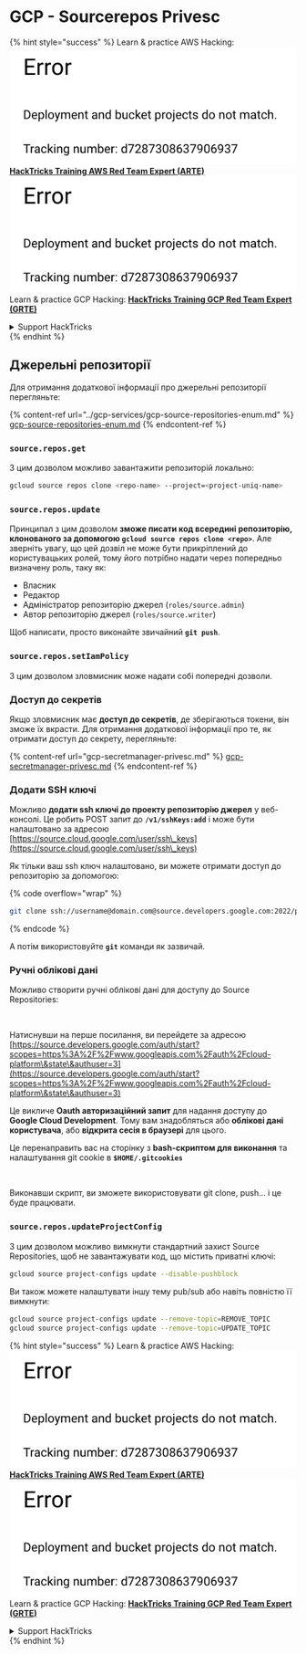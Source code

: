 # GCP - Sourcerepos Privesc

{% hint style="success" %}
Learn & practice AWS Hacking:<img src="../../../.gitbook/assets/image (1) (1).png" alt="" data-size="line">[**HackTricks Training AWS Red Team Expert (ARTE)**](https://training.hacktricks.xyz/courses/arte)<img src="../../../.gitbook/assets/image (1) (1).png" alt="" data-size="line">\
Learn & practice GCP Hacking: <img src="../../../.gitbook/assets/image (2).png" alt="" data-size="line">[**HackTricks Training GCP Red Team Expert (GRTE)**<img src="../../../.gitbook/assets/image (2).png" alt="" data-size="line">](https://training.hacktricks.xyz/courses/grte)

<details>

<summary>Support HackTricks</summary>

* Check the [**subscription plans**](https://github.com/sponsors/carlospolop)!
* **Join the** 💬 [**Discord group**](https://discord.gg/hRep4RUj7f) or the [**telegram group**](https://t.me/peass) or **follow** us on **Twitter** 🐦 [**@hacktricks\_live**](https://twitter.com/hacktricks\_live)**.**
* **Share hacking tricks by submitting PRs to the** [**HackTricks**](https://github.com/carlospolop/hacktricks) and [**HackTricks Cloud**](https://github.com/carlospolop/hacktricks-cloud) github repos.

</details>
{% endhint %}

## Джерельні репозиторії

Для отримання додаткової інформації про джерельні репозиторії перегляньте:

{% content-ref url="../gcp-services/gcp-source-repositories-enum.md" %}
[gcp-source-repositories-enum.md](../gcp-services/gcp-source-repositories-enum.md)
{% endcontent-ref %}

### `source.repos.get`

З цим дозволом можливо завантажити репозиторій локально:
```bash
gcloud source repos clone <repo-name> --project=<project-uniq-name>
```
### `source.repos.update`

Принципал з цим дозволом **зможе писати код всередині репозиторію, клонованого за допомогою `gcloud source repos clone <repo>`**. Але зверніть увагу, що цей дозвіл не може бути прикріплений до користувацьких ролей, тому його потрібно надати через попередньо визначену роль, таку як:

* Власник
* Редактор
* Адміністратор репозиторію джерел (`roles/source.admin`)
* Автор репозиторію джерел (`roles/source.writer`)

Щоб написати, просто виконайте звичайний **`git push`**.

### `source.repos.setIamPolicy`

З цим дозволом зловмисник може надати собі попередні дозволи.

### Доступ до секретів

Якщо зловмисник має **доступ до секретів**, де зберігаються токени, він зможе їх вкрасти. Для отримання додаткової інформації про те, як отримати доступ до секрету, перегляньте:

{% content-ref url="gcp-secretmanager-privesc.md" %}
[gcp-secretmanager-privesc.md](gcp-secretmanager-privesc.md)
{% endcontent-ref %}

### Додати SSH ключі

Можливо **додати ssh ключі до проекту репозиторію джерел** у веб-консолі. Це робить POST запит до **`/v1/sshKeys:add`** і може бути налаштовано за адресою [https://source.cloud.google.com/user/ssh\_keys](https://source.cloud.google.com/user/ssh\_keys)

Як тільки ваш ssh ключ налаштовано, ви можете отримати доступ до репозиторію за допомогою:

{% code overflow="wrap" %}
```bash
git clone ssh://username@domain.com@source.developers.google.com:2022/p/<proj-name>/r/<repo-name>
```
{% endcode %}

А потім використовуйте **`git`** команди як зазвичай.

### Ручні облікові дані

Можливо створити ручні облікові дані для доступу до Source Repositories:

<figure><img src="../../../.gitbook/assets/image (324).png" alt=""><figcaption></figcaption></figure>

Натиснувши на перше посилання, ви перейдете за адресою [https://source.developers.google.com/auth/start?scopes=https%3A%2F%2Fwww.googleapis.com%2Fauth%2Fcloud-platform\&state\&authuser=3](https://source.developers.google.com/auth/start?scopes=https%3A%2F%2Fwww.googleapis.com%2Fauth%2Fcloud-platform\&state\&authuser=3)

Це викличе **Oauth авторизаційний запит** для надання доступу до **Google Cloud Development**. Тому вам знадобляться або **облікові дані користувача**, або **відкрита сесія в браузері** для цього.

Це перенаправить вас на сторінку з **bash-скриптом для виконання** та налаштування git cookie в **`$HOME/.gitcookies`**

<figure><img src="../../../.gitbook/assets/image (323).png" alt=""><figcaption></figcaption></figure>

Виконавши скрипт, ви зможете використовувати git clone, push... і це буде працювати.

### `source.repos.updateProjectConfig`

З цим дозволом можливо вимкнути стандартний захист Source Repositories, щоб не завантажувати код, що містить приватні ключі:
```bash
gcloud source project-configs update --disable-pushblock
```
Ви також можете налаштувати іншу тему pub/sub або навіть повністю її вимкнути:
```bash
gcloud source project-configs update --remove-topic=REMOVE_TOPIC
gcloud source project-configs update --remove-topic=UPDATE_TOPIC
```
{% hint style="success" %}
Learn & practice AWS Hacking:<img src="../../../.gitbook/assets/image (1) (1).png" alt="" data-size="line">[**HackTricks Training AWS Red Team Expert (ARTE)**](https://training.hacktricks.xyz/courses/arte)<img src="../../../.gitbook/assets/image (1) (1).png" alt="" data-size="line">\
Learn & practice GCP Hacking: <img src="../../../.gitbook/assets/image (2).png" alt="" data-size="line">[**HackTricks Training GCP Red Team Expert (GRTE)**<img src="../../../.gitbook/assets/image (2).png" alt="" data-size="line">](https://training.hacktricks.xyz/courses/grte)

<details>

<summary>Support HackTricks</summary>

* Check the [**subscription plans**](https://github.com/sponsors/carlospolop)!
* **Join the** 💬 [**Discord group**](https://discord.gg/hRep4RUj7f) or the [**telegram group**](https://t.me/peass) or **follow** us on **Twitter** 🐦 [**@hacktricks\_live**](https://twitter.com/hacktricks\_live)**.**
* **Share hacking tricks by submitting PRs to the** [**HackTricks**](https://github.com/carlospolop/hacktricks) and [**HackTricks Cloud**](https://github.com/carlospolop/hacktricks-cloud) github repos.

</details>
{% endhint %}
